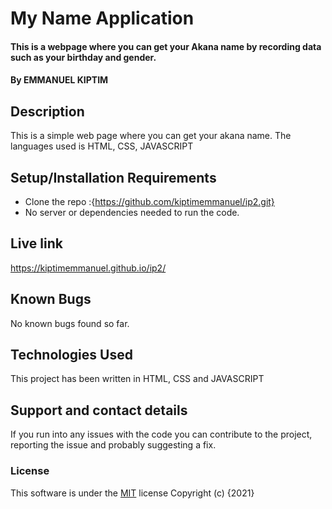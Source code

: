 # My Name Application
#### This is a webpage where you can get your Akana name by recording data such as your birthday and gender.
#### By **EMMANUEL KIPTIM**
## Description
This is a simple web page where you can get your akana name. The languages used is HTML, CSS, JAVASCRIPT
## Setup/Installation Requirements
* Clone the repo :{https://github.com/kiptimemmanuel/ip2.git}
* No server or dependencies needed to run the code.
## Live link
https://kiptimemmanuel.github.io/ip2/
## Known Bugs
No known bugs found so far.
## Technologies Used
This project has been written in HTML, CSS and JAVASCRIPT
## Support and contact details
If you run into any issues with the code you can contribute to the project, reporting the issue and probably suggesting a fix.
### License
This software is under the [MIT](LICENSE) license
Copyright (c) {2021}